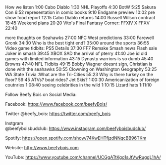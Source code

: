 How we listen 1:00
Cabo Diablo 1:30
NHL Playoffs 4:30
BotW 5:25
Sakura Con 6:52
representation in comic books 9:10
Endgame preview 10:02
pre show food report 12:15
Cabo Diablo returns 14:00
Russell Wilson contract 18:45
Weekend plans 20:20
Vito's Final Fantasy Corner: FFXIV X FFXV 22:40
<!-- Christian only likes shooters and sports 25:50
Far Cry New Dawn is pretty cool 26:55 -->
more thoughts on Seahawks 27:00
NFC West predictions 33:00
Farewell Gronk 34:30
Who is the best tight end? 35:00
around the sports 36:55
Video game tidbits:
PS5 Details 37:30
FF7 Remake
Smash news
Flash sale
Joker in smash 39:45
XBOX SAD
the arrival of pterry 41:40
Joe id old games with limited information 43:15
Dynasty warriors is so dumb 45:40
Browns 47:40
NFL Tidbits 49:15
Bobby Wagner doesnt sign, Christian is done with the seahawks 50:55
Clowning on Washington Geography 53:25
WA State Trivia :What are the Tri-Cities 55:23
Why is there turkey on the floor? 59:45
ATVs? boat rides? Jet Skis? 1:00:30
Americanization of foreign coutnries 1:08:40
seeing celebrities in the wild 1:10:15
Lizard hats 1:11:10


Follow Beefy Bois on Social Media:

Facebook: https://www.facebook.com/beefyBois/

Twitter @beefy_bois: https://twitter.com/beefy_bois

Instgram @beefyboisbudclub: https://www.instagram.com/beefyboisbudclub/

Spotify: https://open.spotify.com/show/74KwEHTfjzdNNqcBB96TKm

Website: http://www.beefybois.com

YouTube: https://www.youtube.com/channel/UCGgATtKgo1sJtVwRuggL1hA/